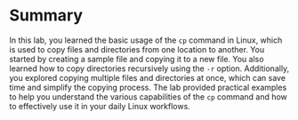 # Summary

In this lab, you learned the basic usage of the `cp` command in Linux, which is used to copy files and directories from one location to another. You started by creating a sample file and copying it to a new file. You also learned how to copy directories recursively using the `-r` option. Additionally, you explored copying multiple files and directories at once, which can save time and simplify the copying process. The lab provided practical examples to help you understand the various capabilities of the `cp` command and how to effectively use it in your daily Linux workflows.
